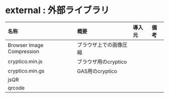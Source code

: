 # external : 外部ライブラリ

| 名称 | 概要 | 導入元 | 備考 |
| :-- | :-- | :-- | :-- |
| Browser Image Compression | ブラウザ上での画像圧縮 |  |  |
| cryptico.min.js | ブラウザ用のcryptico |  |  |
| cryptico.min.gs | GAS用のcryptico | | |
| jsQR |  |  |  |
| qrcode |  |  |  |
